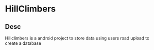 # HillClimbers
## Desc
Hillclimbers is a android project to store data using users road upload to create a database

##
